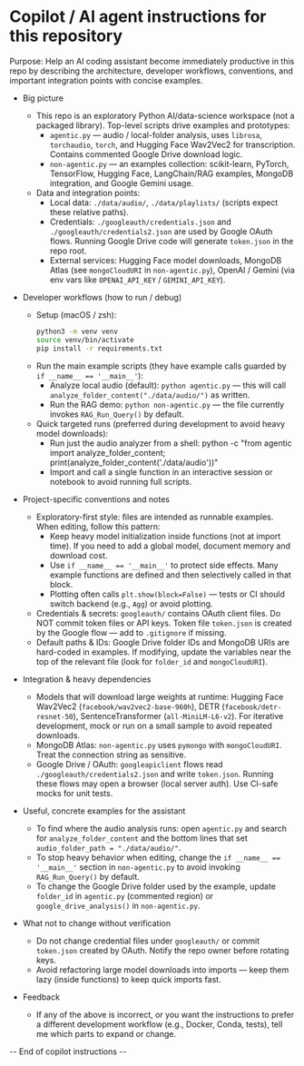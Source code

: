 <!-- .github/copilot-instructions.md -->
# Copilot / AI agent instructions for this repository

Purpose: Help an AI coding assistant become immediately productive in this repo by describing the architecture, developer workflows, conventions, and important integration points with concise examples.

- Big picture
  - This repo is an exploratory Python AI/data-science workspace (not a packaged library). Top-level scripts drive examples and prototypes:
    - `agentic.py` — audio / local-folder analysis, uses `librosa`, `torchaudio`, `torch`, and Hugging Face Wav2Vec2 for transcription. Contains commented Google Drive download logic.
    - `non-agentic.py` — an examples collection: scikit-learn, PyTorch, TensorFlow, Hugging Face, LangChain/RAG examples, MongoDB integration, and Google Gemini usage.
  - Data and integration points:
    - Local data: `./data/audio/`, `./data/playlists/` (scripts expect these relative paths).
    - Credentials: `./googleauth/credentials.json` and `./googleauth/credentials2.json` are used by Google OAuth flows. Running Google Drive code will generate `token.json` in the repo root.
    - External services: Hugging Face model downloads, MongoDB Atlas (see `mongoCloudURI` in `non-agentic.py`), OpenAI / Gemini (via env vars like `OPENAI_API_KEY` / `GEMINI_API_KEY`).

- Developer workflows (how to run / debug)
  - Setup (macOS / zsh):
    ```bash
    python3 -m venv venv
    source venv/bin/activate
    pip install -r requirements.txt
    ```
  - Run the main example scripts (they have example calls guarded by `if __name__ == '__main__'`):
    - Analyze local audio (default): `python agentic.py` — this will call `analyze_folder_content("./data/audio/")` as written.
    - Run the RAG demo: `python non-agentic.py` — the file currently invokes `RAG_Run_Query()` by default.
  - Quick targeted runs (preferred during development to avoid heavy model downloads):
    - Run just the audio analyzer from a shell: python -c "from agentic import analyze_folder_content; print(analyze_folder_content('./data/audio'))"
    - Import and call a single function in an interactive session or notebook to avoid running full scripts.

- Project-specific conventions and notes
  - Exploratory-first style: files are intended as runnable examples. When editing, follow this pattern:
    - Keep heavy model initialization inside functions (not at import time). If you need to add a global model, document memory and download cost.
    - Use `if __name__ == '__main__'` to protect side effects. Many example functions are defined and then selectively called in that block.
    - Plotting often calls `plt.show(block=False)` — tests or CI should switch backend (e.g., `Agg`) or avoid plotting.
  - Credentials & secrets: `googleauth/` contains OAuth client files. Do NOT commit token files or API keys. Token file `token.json` is created by the Google flow — add to `.gitignore` if missing.
  - Default paths & IDs: Google Drive folder IDs and MongoDB URIs are hard-coded in examples. If modifying, update the variables near the top of the relevant file (look for `folder_id` and `mongoCloudURI`).

- Integration & heavy dependencies
  - Models that will download large weights at runtime: Hugging Face Wav2Vec2 (`facebook/wav2vec2-base-960h`), DETR (`facebook/detr-resnet-50`), SentenceTransformer (`all-MiniLM-L6-v2`). For iterative development, mock or run on a small sample to avoid repeated downloads.
  - MongoDB Atlas: `non-agentic.py` uses `pymongo` with `mongoCloudURI`. Treat the connection string as sensitive.
  - Google Drive / OAuth: `googleapiclient` flows read `./googleauth/credentials2.json` and write `token.json`. Running these flows may open a browser (local server auth). Use CI-safe mocks for unit tests.

- Useful, concrete examples for the assistant
  - To find where the audio analysis runs: open `agentic.py` and search for `analyze_folder_content` and the bottom lines that set `audio_folder_path = "./data/audio/"`.
  - To stop heavy behavior when editing, change the `if __name__ == '__main__'` section in `non-agentic.py` to avoid invoking `RAG_Run_Query()` by default.
  - To change the Google Drive folder used by the example, update `folder_id` in `agentic.py` (commented region) or `google_drive_analysis()` in `non-agentic.py`.

- What not to change without verification
  - Do not change credential files under `googleauth/` or commit `token.json` created by OAuth. Notify the repo owner before rotating keys.
  - Avoid refactoring large model downloads into imports — keep them lazy (inside functions) to keep quick imports fast.

- Feedback
  - If any of the above is incorrect, or you want the instructions to prefer a different development workflow (e.g., Docker, Conda, tests), tell me which parts to expand or change.

-- End of copilot instructions --
